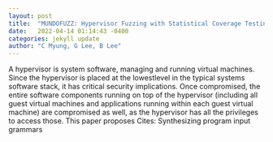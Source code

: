 ```yaml
---
layout: post
title:  "MUNDOFUZZ: Hypervisor Fuzzing with Statistical Coverage Testing and Grammar Inference"
date:   2022-04-14 01:14:43 -0400
categories: jekyll update
author: "C Myung, G Lee, B Lee"
---
```

A hypervisor is system software, managing and running virtual machines. Since the hypervisor is placed at the lowestlevel in the typical systems software stack, it has critical security implications. Once compromised, the entire software components running on top of the hypervisor (including all guest virtual machines and applications running within each guest virtual machine) are compromised as well, as the hypervisor has all the privileges to access those. This paper proposes Cites: Synthesizing program input grammars